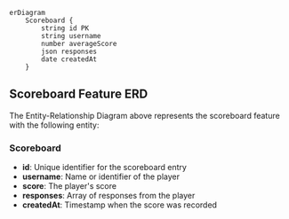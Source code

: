 ```mermaid
erDiagram
    Scoreboard {
        string id PK
        string username
        number averageScore
        json responses
        date createdAt
    }
```

## Scoreboard Feature ERD

The Entity-Relationship Diagram above represents the scoreboard feature with the following entity:

### Scoreboard
- **id**: Unique identifier for the scoreboard entry
- **username**: Name or identifier of the player
- **score**: The player's score
- **responses**: Array of responses from the player
- **createdAt**: Timestamp when the score was recorded
